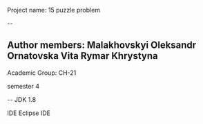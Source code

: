 ﻿Project name: 15 puzzle problem

--

Author members:
Malakhovskyi Oleksandr
Ornatovska Vita	
Rymar Khrystyna
--
Academic Group: 
СН-21

semester 4

--
JDK 1.8


IDE
Eclipse IDE


